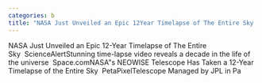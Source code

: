 ```yaml
---
categories: b
title: "NASA Just Unveiled an Epic 12Year Timelapse of The Entire Sky  ScienceAlert"
---
```

NASA Just Unveiled an Epic 12-Year Timelapse of The Entire Sky&nbsp;&nbsp;ScienceAlertStunning time-lapse video reveals a decade in the life of the universe&nbsp;&nbsp;Space.comNASA"s NEOWISE Telescope Has Taken a 12-Year Timelapse of the Entire Sky&nbsp;&nbsp;PetaPixelTelescope Managed by JPL in Pa